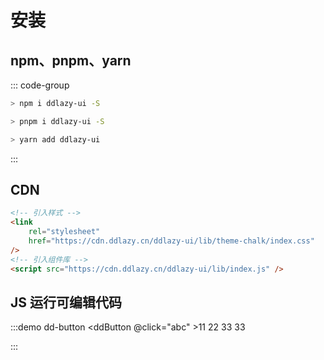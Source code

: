 <script setup>
import ddButton from '../components/dd-button.vue';
</script>

# 安装

## npm、pnpm、yarn

::: code-group

```sh [npm]
> npm i ddlazy-ui -S
```

```sh [pnpm]
> pnpm i ddlazy-ui -S
```

```sh [yarn]
> yarn add ddlazy-ui
```

:::

## CDN

```html
<!-- 引入样式 -->
<link
    rel="stylesheet"
    href="https://cdn.ddlazy.cn/ddlazy-ui/lib/theme-chalk/index.css"
/>
<!-- 引入组件库 -->
<script src="https://cdn.ddlazy.cn/ddlazy-ui/lib/index.js" />
```

## JS 运行可编辑代码

:::demo dd-button
<ddButton @click="abc" >11</ddButton>
<ddButton round type='primary'>22</ddButton>
<ddButton type="primary" disabled circle>33</ddButton>
<ddButton loading type="primary" color='#fff'>33</ddButton>

<script>
  const abc=()=>{
    console.log('aaa')
  }
</script>

:::

<!-- 指定端口启动

```json{2}
  "scripts": {
    "docs:preview": "vitepress preview docs --port 8080" // [!code focus]
  }
``` -->

